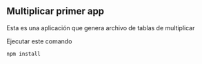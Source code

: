 
## Multiplicar primer app

Esta es una aplicación que genera archivo de tablas
de multiplicar  

Ejecutar este comando

```
npm install
```